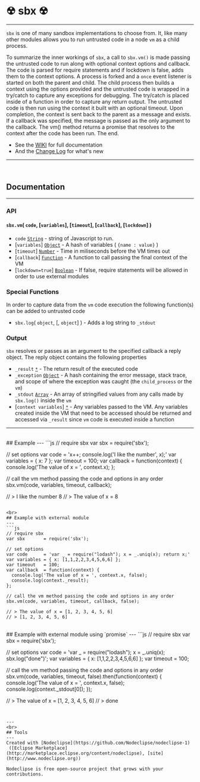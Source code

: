 # ☢ sbx ☢
---

`sbx` is one of many sandbox implementations to choose from. It, like many other modules allows you to run untrusted code in a node `vm` as a child process. 

To summarize the inner workings of `sbx`, a call to `sbx.vm()` is made passing the untrusted code to run along with optional context options and callback. The code is parsed for require statements and if lockdown is false, adds them to the context options. A process is forked and a `once` event listener is started on both the parent and child. The child process then builds a context using the options provided and the untrusted code is wrapped in a try/catch to capture any exceptions for debugging. The try/catch is placed inside of a function in order to capture any return output. The untrusted code is then run using the context it built with an optional timeout. Upon completion, the context is sent back to the parent as a message and exists. If a callback was specified, the message is passed as the only argument to the callback. The vm() method returns a promise that resolves to the context after the code has been run. The end.

* See the [WIKI](https://github.com/bhoriuchi/sbx/wiki) for full documentation
* And the [Change Log](https://github.com/bhoriuchi/sbx/wiki/Change-Log) for what's new

---
<br>

## Documentation
---
### API

#### `sbx.vm`( `code`, [`variables`], [`timeout`], [`callback`], [`lockdown`] )

* `code` [`String`](https://developer.mozilla.org/en-US/docs/Web/JavaScript/Reference/Global_Objects/String) - string of Javascript to run.
* [`variables`] [`Object`](https://developer.mozilla.org/en-US/docs/Web/JavaScript/Reference/Global_Objects/Object) - A hash of variables ( `{name : value}` )
* [`timeout`] [`Number`](https://developer.mozilla.org/en-US/docs/Web/JavaScript/Reference/Global_Objects/Number) - Time in miliseconds before the VM times out
* [`callback`] [`Function`](https://developer.mozilla.org/en-US/docs/Web/JavaScript/Reference/Global_Objects/Function) - A function to call passing the final context of the VM
* [`lockdown=true`] [`Boolean`](https://developer.mozilla.org/en-US/docs/Web/JavaScript/Reference/Global_Objects/Boolean) - If false, require statements will be allowed in order to use external modules


### Special Functions
In order to capture data from the `vm` code execution the following function(s) can be added to untrusted code

* `sbx.log`( `object`, [, `object`] ) - Adds a log string to `_stdout`


### Output
`sbx` resolves or passes as an argument to the specified callback a reply object. The reply object contains the following properties

* `_result` [`*`](https://developer.mozilla.org/en-US/docs/Web/JavaScript/Reference/Global_Objects) - The return result of the executed code
* `_exception` [`Object`](https://developer.mozilla.org/en-US/docs/Web/JavaScript/Reference/Global_Objects/Object) - A hash containing the error message, stack trace, and scope of where the exception was caught (the `child_process` or the `vm`)
* `_stdout` [`Array`](https://developer.mozilla.org/en-US/docs/Web/JavaScript/Reference/Global_Objects/Array) - An array of stringified values from any calls made by `sbx.log()` inside the `vm`
* [`context variables`] [`*`](https://developer.mozilla.org/en-US/docs/Web/JavaScript/Reference/Global_Objects) - Any variables passed to the VM. Any variables created inside the VM that need to be accessed should be returned and accessed via `_result` since `vm` code is executed inside a function

---
<br>
## Example
---
```js
// require sbx
var sbx       = require('sbx');

// set options
var code      = 'x++; console.log(\'I like the number\', x);'
var variables = { x: 7 };
var timeout   = 100;
var callback  = function(context) {
  console.log('The value of x = ', context.x);
};

// call the vm method passing the code and options in any order
sbx.vm(code, variables, timeout, callback);

// > I like the number 8
// > The value of x = 8

```

<br>
## Example with external module
---
```js
// require sbx
var sbx       = require('sbx');

// set options
var code      = 'var _ = require("lodash"); x = _.uniq(x); return x;'
var variables = { x: [1,1,2,2,3,4,5,6,6] };
var timeout   = 100;
var callback  = function(context) {
  console.log('The value of x = ', context.x, false);
  console.log(context._result);
};

// call the vm method passing the code and options in any order
sbx.vm(code, variables, timeout, callback, false);

// > The value of x = [1, 2, 3, 4, 5, 6]
// > [1, 2, 3, 4, 5, 6]

```


<br>
## Example with external module using `promise`
---
```js
// require sbx
var sbx       = require('sbx');

// set options
var code      = 'var _ = require("lodash"); x = _.uniq(x); sbx.log("done")';
var variables = { x: [1,1,2,2,3,4,5,6,6] };
var timeout   = 100;

// call the vm method passing the code and options in any order
sbx.vm(code, variables, timeout, false).then(function(context) {
    console.log('The value of x = ', context.x, false);
    console.log(context._stdout[0]);
});

// > The value of x = [1, 2, 3, 4, 5, 6]
// > done

```


---
<br>
## Tools
---
Created with [Nodeclipse](https://github.com/Nodeclipse/nodeclipse-1)
 ([Eclipse Marketplace](http://marketplace.eclipse.org/content/nodeclipse), [site](http://www.nodeclipse.org))   

Nodeclipse is free open-source project that grows with your contributions.
